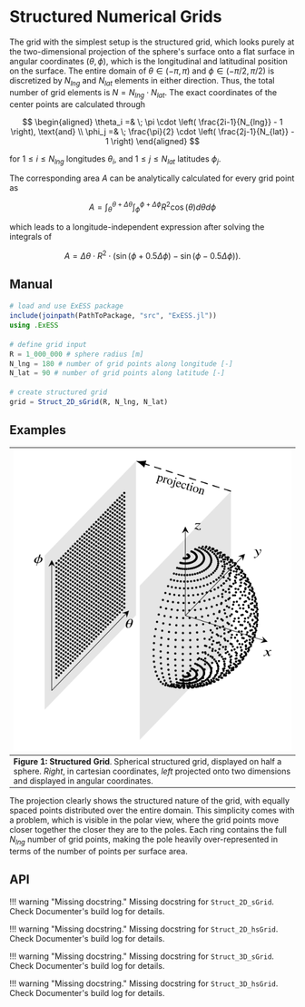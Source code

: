 
<a id='Structured-Numerical-Grids'></a>

<a id='Structured-Numerical-Grids-1'></a>

# Structured Numerical Grids


The grid with the simplest setup is the structured grid, which looks purely at the two-dimensional projection of the sphere's surface onto a flat surface in angular coordinates $(\theta, \phi)$, which is the longitudinal and latitudinal position on the surface. The entire domain of $\theta \in ( -\pi, \pi )$ and $\phi \in ( -\pi/2, \pi/2 )$ is discretized by $N_{lng}$ and $N_{lat}$ elements in either direction. Thus, the total number of grid elements is $N = N_{lng} \cdot N_{lat}$. The exact coordinates of the center points are calculated through


$$
\begin{aligned}
    \theta_i =& \; \pi \cdot \left( \frac{2i-1}{N_{lng}} - 1 \right), \text{and} \\
    \phi_j =& \; \frac{\pi}{2} \cdot \left( \frac{2j-1}{N_{lat}} - 1 \right)
\end{aligned}
$$


for $1 \leq i \leq N_{lng}$ longitudes $\theta_i$, and $1 \leq j \leq N_{lat}$ latitudes $\phi_j$.


The corresponding area $A$ can be analytically calculated for every grid point as


$$
    A = \int_\theta^{\theta+\Delta\theta} \int_\phi^{\phi+\Delta\phi} R^2 \cos \left( \theta \right) d\theta d\phi
$$


which leads to a longitude-independent expression after solving the integrals of


$$
    A = \Delta\theta \cdot R^2 \cdot \left( \sin(\phi + 0.5 \Delta\phi) - \sin(\phi - 0.5 \Delta\phi) \right).
$$


<a id='Manual'></a>

<a id='Manual-1'></a>

## Manual


```julia
# load and use ExESS package
include(joinpath(PathToPackage, "src", "ExESS.jl"))
using .ExESS

# define grid input
R = 1_000_000 # sphere radius [m]
N_lng = 180 # number of grid points along longitude [-]
N_lat = 90 # number of grid points along latitude [-]

# create structured grid
grid = Struct_2D_sGrid(R, N_lng, N_lat)
```


<a id='Examples'></a>

<a id='Examples-1'></a>

## Examples


| ![](imgs/structured.svg)                                                                                                                                                                            |
|:--------------------------------------------------------------------------------------------------------------------------------------------------------------------------------------------------- |
| **Figure 1: Structured Grid**. Spherical structured grid, displayed on half a sphere. *Right*, in cartesian coordinates, *left* projected onto two dimensions and displayed in angular coordinates. |


The projection clearly shows the structured nature of the grid, with equally spaced points distributed over the entire domain. This simplicity comes with a problem, which is visible in the polar view, where the grid points move closer together the closer they are to the poles. Each ring contains the full $N_{lng}$ number of grid points, making the pole heavily over-represented in terms of the number of points per surface area.


<a id='API'></a>

<a id='API-1'></a>

## API


!!! warning "Missing docstring."
    Missing docstring for `Struct_2D_sGrid`. Check Documenter's build log for details.



!!! warning "Missing docstring."
    Missing docstring for `Struct_2D_hsGrid`. Check Documenter's build log for details.



!!! warning "Missing docstring."
    Missing docstring for `Struct_3D_sGrid`. Check Documenter's build log for details.



!!! warning "Missing docstring."
    Missing docstring for `Struct_3D_hsGrid`. Check Documenter's build log for details.


